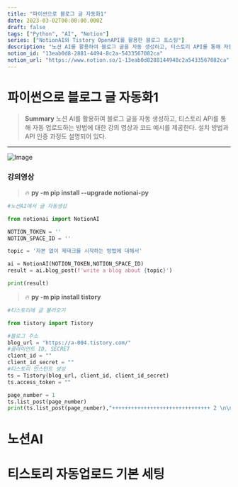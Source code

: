 ```yaml
---
title: "파이썬으로 블로그 글 자동화1"
date: 2023-03-02T00:00:00.000Z
draft: false
tags: ["Python", "AI", "Notion"]
series: ["NotionAI와 Tistory OpenAPI를 활용한 블로그 포스팅"]
description: "노션 AI를 활용하여 블로그 글을 자동 생성하고, 티스토리 API를 통해 자동 업로드하는 방법에 대한 강의 영상과 코드 예시를 제공한다. 설치 방법과 API 인증 과정도 설명되어 있다."
notion_id: "13eab0d8-2881-4494-8c2a-5433567082ca"
notion_url: "https://www.notion.so/1-13eab0d8288144948c2a5433567082ca"
---
```


# 파이썬으로 블로그 글 자동화1

> **Summary**
> 노션 AI를 활용하여 블로그 글을 자동 생성하고, 티스토리 API를 통해 자동 업로드하는 방법에 대한 강의 영상과 코드 예시를 제공한다. 설치 방법과 API 인증 과정도 설명되어 있다.

---

![Image](https://prod-files-secure.s3.us-west-2.amazonaws.com/09ccd4d5-876c-4bba-bbdf-cc77a0a11257/776cb7a4-de22-43c6-b478-8439b88c5af3/Untitled.png?X-Amz-Algorithm=AWS4-HMAC-SHA256&X-Amz-Content-Sha256=UNSIGNED-PAYLOAD&X-Amz-Credential=ASIAZI2LB466Y6ZK6OOR%2F20250724%2Fus-west-2%2Fs3%2Faws4_request&X-Amz-Date=20250724T083826Z&X-Amz-Expires=3600&X-Amz-Security-Token=IQoJb3JpZ2luX2VjEAAaCXVzLXdlc3QtMiJHMEUCICya86APsxxLKBTEOF5susGgx5L64we47d%2BOI63Qnry7AiEAvWo0DAkKq5pEOHgCez9mI2SZzZTQInBewrHKrttHAf0q%2FwMIKRAAGgw2Mzc0MjMxODM4MDUiDP5yDHzQsj1ped317yrcAzDQ0IyAhSSQMznsCjie5Zrt2sYjxywJw6hToV09am1DrFg%2FzSMUxVE149ELFS7WRSaMFyVi9ej%2Fb9lUzzHdch5vWi8mfs8y9dk0AaxOskWLkqFvwjWwjqUietVLUyyAPwboNwkj38mEb%2FYdGEmNarCbXMZ%2FNadlnPVya%2B70taSAh76%2BMF9qttSZz8mafnA3srZZa6E5OLpAU5tsU5m%2BkUkj%2Fd6PKo%2BoKhp0oCqjM1cPZhHkvh%2F9YAonoK7Q1BRXWVs7VnyTzi10s0eYG0au9qq9Ikhh%2F4dQxa8hqEdNhWJD54Fm55N7KNARbSPnET%2BMXt13UfXVEXjbsSYzw7wi%2BCTXCSCZpUs6cu5%2FGPmWJ2lXKfmFmP4KIBTHuTjtsPJ6jdh34s8qUkGg99FEFlOBYM5%2FJs4K0aPW1VyN8Jj0OJSxPe3milUVyf91ddO0G7MZlkqLkFBaPaIS7JSEV5RkTM9dcR0034Pgutthsx7%2F%2FED36%2B5jXYZEwRR4c%2FCqbMesanGudBjJe6M5XA7wReoEoNC9aWuEBN%2B2IuvrMrWRWHKAWQQ%2BWhxRBbpKNBEEZ7KjAHyZuNUGTNlSou0IoGGlk1s5yDViG20o6AeaXda6gWgBc%2F81SLDAcQ95EOSHMM7Oh8QGOqUB27dLPKZJ%2Fb7qY7Ziab4tMoUgwP9HlV4cHMCDkXqNArUleA9tXDA1cIbQCMP5YGZu7R7YPIoIGSRMxagt%2Bz5gC9IhV9wDxBldx2Btdq8m7B%2BGc5qfNAk1ronDDuH5UoJ4XRORhqB3MiQdmzAl%2BQ7m7NMqvB9hsAK33z503Y%2Bs9owAcr3%2FKy4oXl%2F29WABIw%2FA0jjfX5k%2FHWJcsVNlbhav%2FCDRqhjV&X-Amz-Signature=de8b66b988d858332fa8b831f1d12c1b725b28e87f77a9ae75a6b1f3dad190fa&X-Amz-SignedHeaders=host&x-amz-checksum-mode=ENABLED&x-id=GetObject)

### 강의영상

> 🔥 **py -m pip install --upgrade notionai-py**

```python
#노션AI에서 글 자동생성

from notionai import NotionAI

NOTION_TOKEN = ''
NOTION_SPACE_ID = ''

topic = '자본 없이 제태크를 시작하는 방법에 대해서'

ai = NotionAI(NOTION_TOKEN,NOTION_SPACE_ID)
result = ai.blog_post(f'write a blog about {topic}')

print(result)
```

> 🔥 **py -m pip install tistory**

```python
#티스토리에 글 불러오기

from tistory import Tistory

#블로그 주소
blog_url = "https://a-004.tistory.com/"
#클라이언트 ID, SECRET
client_id = ""
client_id_secret = ""
#티스토리 인스턴트 생성
ts = Tistory(blog_url, client_id, client_id_secret)
ts.access_token = ""

page_number = 1
ts.list_post(page_number)
print(ts.list_post(page_number),"+++++++++++++++++++++++++++++++ 2 \n\n")
```

# 노션AI

# 티스토리 자동업로드 기본 세팅

